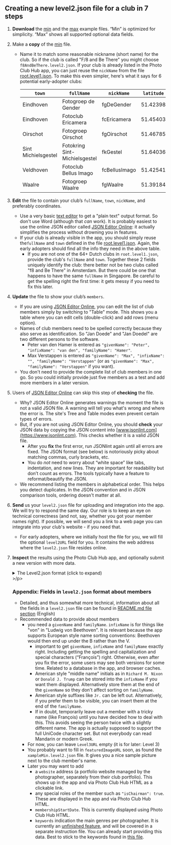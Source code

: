 ## Creating a new level2.json file for a club in 7 steps 

1. **Download** the [min](https://raw.githubusercontent.com/vdhamer/Photo-Club-Hub/refs/heads/main/Photo%20Club%20Hub/ViewModel/Lists/xampleMin.level2.json) and the [max](https://raw.githubusercontent.com/vdhamer/Photo-Club-Hub/refs/heads/main/Photo%20Club%20Hub/ViewModel/Lists/xampleMax.level2.json) example files. “Min” is optimized for simplicity. “Max” shows all supported optional data fields.

2. Make a **copy** of the [min](https://raw.githubusercontent.com/vdhamer/Photo-Club-Hub/refs/heads/main/Photo%20Club%20Hub/ViewModel/Lists/xampleMin.level2.json) file.
   - Name it to match some reasonable nickname (short name) for the club. So if the club is called "F/8 and Be There" you might choose `f8AndBeThere.level2.json`. If your club is already listed in the Photo Club Hub app, you can just reuse the `nickName` from the file [root.level1.json](https://raw.githubusercontent.com/vdhamer/Photo-Club-Hub/refs/heads/main/Photo%20Club%20Hub/ViewModel/Lists/root.level1.json). To make this even simpler, here's what it says for 6 potential early-adopter clubs:

      | `town`  | `fullName` | `nickName` | `latitude` | `longitude` | `level2URL` |
      | -----  | ---------| ----- | :-----: | :-----: | :-----: |
      | Eindhoven | Fotogroep de Gender | fgDeGender | 51.42398 | 5.45010 | [link](https://raw.githubusercontent.com/vdhamer/Photo-Club-Hub/refs/heads/main/Photo%20Club%20Hub/ViewModel/Lists/fgWaalre.level2.json) |
      | Eindhoven | Fotoclub Ericamera | fcEricamera | 51.45403 | 5.46288 |  |
      | Oirschot | Fotogroep Oirschot | fgOirschot | 51.46785 | 5.25568 |  |
      | Sint Michielsgestel | Fotokring Sint-Michielsgestel | fkGestel | 51.64036 | 5.34749 |  |
      | Veldhoven | Fotoclub Bellus Imago | fcBellusImago | 51.42541 | 5.38756 |  |
      | Waalre | Fotogroep Waalre | fgWaalre | 51.39184 | 5.46144 | [link](https://raw.githubusercontent.com/vdhamer/Photo-Club-Hub/refs/heads/main/Photo%20Club%20Hub/ViewModel/Lists/fgDeGender.level2.json) |

3. **Edit** the file to contain your club’s `fullName`, `town`, `nickName`, and preferably coordinates.
    - Use a very basic [text editor](https://en.wikipedia.org/wiki/Comparison_of_text_editors) to get a "plain text" output format. So don't use Word (although that _can_ work). It is probably easiest to use the online JSON editor called [JSON Editor Online](https://jsoneditoronline.org): it actually simplifies the process without drowning you in features.
    -  If your club is already visible in the app, you should simply reuse the`fullName` and `town` defined in the file [root.level1.json](https://raw.githubusercontent.com/vdhamer/Photo-Club-Hub/refs/heads/main/Photo%20Club%20Hub/ViewModel/Lists/root.level1.json). Again, the early adopters should find all the info they need in the above table.
        - If you are not one of the 64+ Dutch clubs in `root.level1.json`,  provide the club's `fullName` and `town`. Together these 2 fields uniquely identify the club: there better not be two clubs called "f8 and Be There" in Amsterdam. But there could be one that happens to have the same `fullName` in Singapore. Be careful to get the spelling right the first time: it gets messy if you need to fix this later.

4. **Update** the file to show your club’s `members`.
    - If you are using [JSON Editor Online](https://jsoneditoronline.org), you can edit the list of club members simply by switching to "Table" mode. This shows you a table where you can edit cells (double-click) and add rows (menu option).
    - Names of club members need to be spelled correctly because they also serve as identification. So "Jan Doede" and "Jan Doedel" are two different persons to the software.
        - Peter van den Hamer is entered as `"givenName": "Peter", "infixName": "van den", "familyName": "Hamer"`.
        - Max Verstappen is entered as `"givenName": "Max", "infixName": "", "familyName": "Verstappen"` (or as `"givenName": "Max", "familyName": "Verstappen"` if you want).
    - You don't need to provide the complete list of club members in one go. So you could initially provide just five members as a test and add more members in a later version.
 
5. Users of [JSON Editor Online](https://jsoneditoronline.org) can skip this step of **checking** the file.
    - Why? JSON Editor Online generates warnings the moment the file is not a valid JSON file. A warning will tell you what's wrong and where the error is. The site's Tree and Table modes even prevent certain types of errors.
    - But, if you are not using JSON Editor Online, you should **check** your JSON data by copying the JSON content into [www.jsonlint.com](https://www.jsonlint.com). This checks whether it is a valid JSON file.
        - After you **fix** the first error, run JSONlint again until all errors are fixed. The JSON format (see below) is notoriously picky about matching commas, curly brackets, etc.
        - You do _not_ need to worry about “white space” like tabs, indentation, and new lines. They are important for readability but don’t count as errors. The tools typically have a feature to reformat/beautify the JSON.
    - We recommend listing the members in alphabetical order. This helps you detect duplicates. In the JSON convention and in JSON comparison tools, ordering doesn't matter at all. 

6. **Send** us your `level2.json` file for uploading and integration into the app. We will try to respond the same day. Our role is to keep an eye on technical correctness (and not, say, whether you got your member names right). If possible, we will send you a link to a web page you can integrate into your club's website - if you need that.
    - For early adopters, where we initially host the file for you, we will fill the optional `level2URL` field for you. It contains the web address where the `level2.json` file resides online.

7. **Inspect** the results using the Photo Club Hub app, and optionally submit a new version with more data.

<ul><details><summary>The Level2.json format (click to expand)</summary></p>
### Appendix: The Level2.json format

- [JSON](https://en.wikipedia.org/wiki/JSON) is a very commonly used international standard, but you often won't see it directly. To learn more, find a [tutorial](https://codebeautify.org/json-cheat-sheet). But it should be enough to simply edit the provided [xampleMin.level2.json](https://github.com/vdhamer/Photo-Club-Hub/blob/main/Photo%20Club%20Hub/ViewModel/Lists/xampleMin.level2.json) and [xampleMax.level2.json](https://github.com/vdhamer/Photo-Club-Hub/blob/main/Photo%20Club%20Hub/ViewModel/Lists/xampleMax.level2.json) examples. Especially if you use an editor like [JSON Editor Online](https://jsoneditoronline.org).
- Anything in the `optional: { }` section is not strictly needed and can be left out. This is not a JSON rule. It is a Photo Club Hub choice. See this as “stuff you can add later after your first version works”. In the xampleMin file, we have reduced the optional fields to a suggested minimum set.
</details>>/p>

### Appendix: Fields in `level2.json` format about members

- Detailed, and thus somewhat more technical, information about all the fields in a `level2.json` file can be found in [README.md file section](https://github.com/vdhamer/Photo-Club-Hub/blob/main/.github/README.md#level-2-adding-members) (English)
- Recommended data to provide about members
   - you need a `givenName` and `familyName`. `infixName` is for things like "von" in "Ludwig von Beethoven". It is relevant because the app supports European style name sorting conventions: Beethoven would then end up under the B rather than the V.
       - important to get `givenName`, `infixName` and `familyName` exactly right. Including getting the spelling and capitalization and special characters (“François”) right. Otherwise, even after you fix the error, some users may see both versions for some time. Related to a database in the app, and browser caches.
       - American style "middle name" initials as in `Richard M. Nixon` or `Donald J. Trump` can be stored into the `infixName` if you want them displayed. Alternatively store them at the end of the `givenName` so they don't affect sorting on `familyName`.
       - American style suffixes like `Jr.` can be left out. Alternatively, if you prefer them to be visible, you can insert them at the end of the `familyName`. 
       - If in doubt, temporarily leave out a member with a tricky name (like François) until you have decided how to deal with this. This avoids seeing the person twice with a slightly different name. The app is actually supposed to support the full UniCode character set. But not everybody can read Mandarin or modern Greek.
   - For now, you can leave `Level3URL` empty (it is for later: Level 3)
   - You probably want to fill in `featuredImageURL` soon, as found the `xampleMin.level2.json` file. It gives you a nice sample picture next to the club member's name.
   - Later you may want to add
       - a `website` address (a portfolio website managed by the photographer, separately from their club portfolio). This shows up in the app and via Photo Club Hub HTML as a clickable link.
       - any special roles of the member such as `"isChairman": true`. These are displayed in the app and via Photo Club Hub HTML.
       - `membershipStartDate`. This is currently displayed using Photo Club Hub HTML.
       - `keywords` indication the main genres per photographer. It is currently an [unfinished feature](https://github.com/vdhamer/Photo-Club-Hub/issues/465), and will be covered in a separate instruction file. You can already start providing this data. Best to stick to the keywords found in [this file](https://github.com/vdhamer/Photo-Club-Hub/issues/465).

